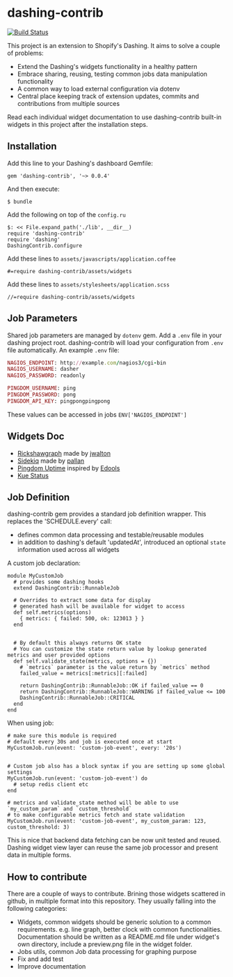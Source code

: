 # dashing-contrib 

[![Build Status](https://travis-ci.org/QubitProducts/dashing-contrib.svg?branch=master)](https://travis-ci.org/QubitProducts/dashing-contrib)


This project is an extension to Shopify's Dashing. It aims to solve a couple of problems:

 * Extend the Dashing's widgets functionality in a healthy pattern
 * Embrace sharing, reusing, testing common jobs data manipulation functionality
 * A common way to load external configuration via dotenv
 * Central place keeping track of extension updates, commits and contributions from multiple sources
 
Read each individual widget documentation to use dashing-contrib built-in widgets in this project after the installation steps.

## Installation
Add this line to your Dashing's dashboard Gemfile:

    gem 'dashing-contrib', '~> 0.0.4'

And then execute:

    $ bundle

Add the following on top of the `config.ru`

    $: << File.expand_path('./lib', __dir__)
    require 'dashing-contrib'
    require 'dashing'
    DashingContrib.configure
    
Add these lines to `assets/javascripts/application.coffee`

    #=require dashing-contrib/assets/widgets

Add these lines to `assets/stylesheets/application.scss`

    //=require dashing-contrib/assets/widgets

## Job Parameters

Shared job parameters are managed by `dotenv` gem. Add a `.env` file in your dashing project root. dashing-contrib will load your configuration from `.env` file automatically. An example `.env` file:

```ruby
NAGIOS_ENDPOINT: http://example.com/nagios3/cgi-bin
NAGIOS_USERNAME: dasher
NAGIOS_PASSWORD: readonly

PINGDOM_USERNAME: ping
PINGDOM_PASSWORD: pong
PINGDOM_API_KEY: pingpongpingpong
```

These values can be accessed in jobs `ENV['NAGIOS_ENDPOINT']`

## Widgets Doc

 * [Rickshawgraph](https://github.com/QubitProducts/dashing-contrib/tree/master/lib/dashing-contrib/assets/widgets/rickshawgraph) made by [jwalton](https://github.com/jwalton)
 * [Sidekiq](https://github.com/QubitProducts/dashing-contrib/tree/master/lib/dashing-contrib/assets/widgets/sidekiq) made by [pallan](https://github.com/pallan)
 * [Pingdom Uptime](https://github.com/QubitProducts/dashing-contrib/tree/master/lib/dashing-contrib/assets/widgets/pingdom_uptime) inspired by [Edools](https://github.com/Edools/dashing-pingdom)
 * [Kue Status](https://github.com/QubitProducts/dashing-contrib/tree/master/lib/dashing-contrib/assets/widgets/kue_status)

## Job Definition

dashing-contrib gem provides a standard job definition wrapper. This replaces the 'SCHEDULE.every' call:

 * defines common data processing and testable/reusable modules
 * in addition to dashing's default 'updatedAt', introduced an optional `state` information used across all widgets
 

A custom job declaration:

    module MyCustomJob
      # provides some dashing hooks 
      extend DashingContrib::RunnableJob
      
      # Overrides to extract some data for display
      # generated hash will be available for widget to access
      def self.metrics(options)
        { metrics: { failed: 500, ok: 123013 } }
      end
      
      
      # By default this always returns OK state
      # You can customize the state return value by lookup generated metrics and user provided options 
      def self.validate_state(metrics, options = {})
        # `metrics` parameter is the value return by `metrics` method
        failed_value = metrics[:metrics][:failed]
        
        return DashingContrib::RunnableJob::OK if failed_value == 0
        return DashingContrib::RunnableJob::WARNING if failed_value <= 100
        DashingContrib::RunnableJob::CRITICAL
      end
    end

When using job:

    # make sure this module is required
    # default every 30s and job is executed once at start
    MyCustomJob.run(event: 'custom-job-event', every: '20s')
    
    
    # Custom job also has a block syntax if you are setting up some global settings
    MyCustomJob.run(event: 'custom-job-event') do
      # setup redis client etc
    end
    
    # metrics and validate_state method will be able to use `my_custom_param` and `custom_threshold`
    # to make configurable metrics fetch and state validation
    MyCustomJob.run(event: 'custom-job-event', my_custom_param: 123, custom_threshold: 3)
    
This is nice that backend data fetching can be now unit tested and reused. Dashing widget view layer can reuse the same job processor and present data in multiple forms. 

## How to contribute

There are a couple of ways to contribute. Brining those widgets scattered in github, in multiple format into this repository. They usually falling into the following categories:

 * Widgets, common widgets should be generic solution to a common requirements. e.g. line graph, better clock with common functionalities. Documentation should be written as a README.md file under widget's own directory, include a preview.png file in the widget folder.
 * Jobs utils, common Job data processing for graphing purpose 
 * Fix and add test
 * Improve documentation



